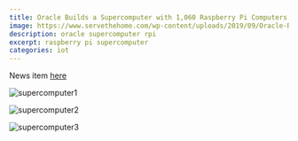 ```yaml
---
title: Oracle Builds a Supercomputer with 1,060 Raspberry Pi Computers
image: https://www.servethehome.com/wp-content/uploads/2019/09/Oracle-Raspberry-Pi-Supercomputer-Back-Side-Rows-of-RPI-3-B.jpg
description: oracle supercomputer rpi
excerpt: raspberry pi supercomputer
categories: iot
---
```


News item [here](https://www.hackster.io/news/oracle-builds-a-supercomputer-with-1-060-raspberry-pi-computers-6da1c3e2f8d9)


![supercomputer1](https://www.servethehome.com/wp-content/uploads/2019/09/Oracle-Raspberry-Pi-Supercomputer-Angle-View.jpg)


![supercomputer2](https://www.servethehome.com/wp-content/uploads/2019/09/Oracle-Raspberry-Pi-Supercomputer-Side-View.jpg)


![supercomputer3](https://www.servethehome.com/wp-content/uploads/2019/09/Oracle-Raspberry-Pi-Supercomputer-Back-Side-Rows-of-RPI-3-B.jpg)
